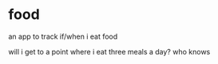 # food

an app to track if/when i eat food 

will i get to a point where i eat three meals a day? who knows
